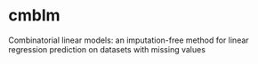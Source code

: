 # cmblm
Combinatorial linear models: an imputation-free method for linear regression prediction on datasets with missing values
